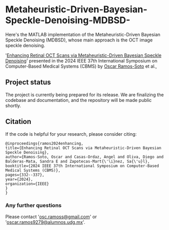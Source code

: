 # Metaheuristic-Driven-Bayesian-Speckle-Denoising-MDBSD-
Here's the MATLAB implementation of the Metaheuristic-Driven Bayesian Speckle Denoising (MDBSD), whose main approach is the OCT image speckle denoising.


'[Enhancing Retinal OCT Scans via Metaheuristic-Driven Bayesian Speckle Denoising](https://doi.org/10.1109/CBMS61543.2024.00062)' presented in the 2024 IEEE 37th International Symposium on Computer-Based Medical Systems (CBMS) by [Oscar Ramos-Soto](https://scholar.google.com/citations?user=EzhiQbkAAAAJ&hl) et al., 

## Project status

The project is currently being prepared for its release. We are finalizing the codebase and documentation, and the repository will be made public shortly.

## Citation

If the code is helpful for your research, please consider citing:

  ```shell
  @inproceedings{ramos2024enhancing,
  title={Enhancing Retinal OCT Scans via Metaheuristic-Driven Bayesian Speckle Denoising},
  author={Ramos-Soto, Oscar and Casas-Ordaz, Angel and Oliva, Diego and Balderas-Mata, Sandra E and Zapotecas-Mart{\'\i}nez, Sa{\'u}l},
  booktitle={2024 IEEE 37th International Symposium on Computer-Based Medical Systems (CBMS)},
  pages={332--337},
  year={2024},
  organization={IEEE}
  }
}

  ```

### Any further questions

Please contact 'osc.ramoss@gmail.com' or 'oscar.ramos9279@alumnos.udg.mx'.
